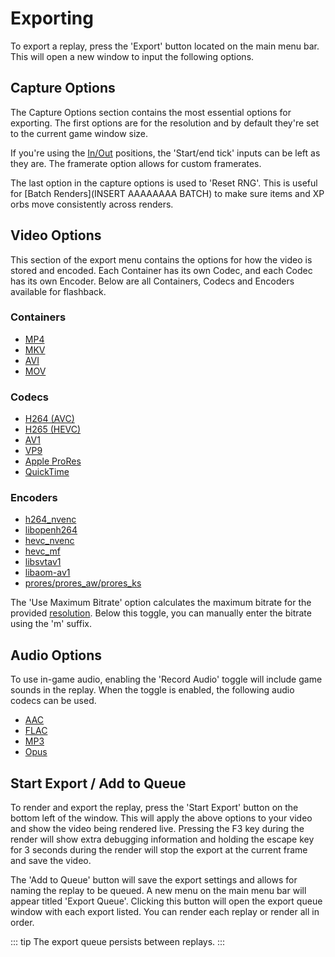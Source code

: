 # Exporting

To export a replay, press the 'Export' button located on the main menu bar. This will open a new window to input the following options.

## Capture Options

The Capture Options section contains the most essential options for exporting. The first options are for the resolution and by default they're set to the current game window size. 

If you're using the [In/Out](timeline/index.md#inout-positions) positions, the 'Start/end tick' inputs can be left as they are. The framerate option allows for custom framerates.

The last option in the capture options is used to 'Reset RNG'. This is useful for [Batch Renders](INSERT AAAAAAAA BATCH) to make sure items and XP orbs move consistently across renders.

## Video Options

This section of the export menu contains the options for how the video is stored and encoded. Each Container has its own Codec, and each Codec has its own Encoder. Below are all Containers, Codecs and Encoders available for flashback.

### Containers

- [MP4](https://en.wikipedia.org/wiki/MP4_file_format)
- [MKV](https://en.wikipedia.org/wiki/Matroska)
- [AVI](https://en.wikipedia.org/wiki/Audio_Video_Interleave)
- [MOV](https://en.wikipedia.org/wiki/QuickTime_File_Format)

### Codecs

- [H264 (AVC)](https://en.wikipedia.org/wiki/Advanced_Video_Coding)
- [H265 (HEVC)](https://en.wikipedia.org/wiki/High_Efficiency_Video_Coding)
- [AV1](https://en.wikipedia.org/wiki/AV1)
- [VP9](https://en.wikipedia.org/wiki/VP9)
- [Apple ProRes](https://en.wikipedia.org/wiki/Apple_ProRes)
- [QuickTime](https://en.wikipedia.org/wiki/QuickTime)

### Encoders

- [h264_nvenc](https://en.wikipedia.org/wiki/Nvidia_NVENC)
- [libopenh264](http://www.openh264.org/)
- [hevc_nvenc](https://en.wikipedia.org/wiki/Nvidia_NVENC)
- [hevc_mf](https://trac.ffmpeg.org/wiki/Hardware/AMF)
- [libsvtav1](https://trac.ffmpeg.org/wiki/Encode/AV1)
- [libaom-av1](https://trac.ffmpeg.org/wiki/Encode/AV1)
- [prores/prores_aw/prores_ks](https://en.wikipedia.org/wiki/Apple_ProRes)

The 'Use Maximum Bitrate' option calculates the maximum bitrate for the provided [resolution](#capture-options). Below this toggle, you can manually enter the bitrate using the 'm' suffix.

## Audio Options

To use in-game audio, enabling the 'Record Audio' toggle will include game sounds in the replay. When the toggle is enabled, the following audio codecs can be used.

- [AAC](https://en.wikipedia.org/wiki/Advanced_Audio_Coding)
- [FLAC](https://en.wikipedia.org/wiki/FLAC)
- [MP3](https://en.wikipedia.org/wiki/MP3)
- [Opus](https://en.wikipedia.org/wiki/Opus_(audio_format))

## Start Export / Add to Queue

To render and export the replay, press the 'Start Export' button on the bottom left of the window. This will apply the above options to your video and show the video being rendered live. Pressing the F3 key during the render will show extra debugging information and holding the escape key for 3 seconds during the render will stop the export at the current frame and save the video.

The 'Add to Queue' button will save the export settings and allows for naming the replay to be queued. A new menu on the main menu bar will appear titled 'Export Queue'. Clicking this button will open the export queue window with each export listed. You can render each replay or render all in order. 

::: tip
The export queue persists between replays.
:::